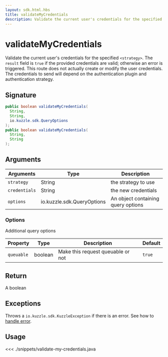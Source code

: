 ```yaml
---
layout: sdk.html.hbs
title: validateMyCredentials
description: Validate the current user's credentials for the specified `<strategy>`.
---
```


# validateMyCredentials

Validate the current user's credentials for the specified `<strategy>`. The `result` field is `true` if the provided credentials are valid; otherwise an error is triggered. This route does not actually create or modify the user credentials. The credentials to send will depend on the authentication plugin and authentication strategy.

## Signature

```java
public boolean validateMyCredentials(
  String,
  String,
  io.kuzzle.sdk.QueryOptions
);
public boolean validateMyCredentials(
  String,
  String
);
```

## Arguments

| Arguments     | Type                       | Description                        |
| ------------- | -------------------------- | ---------------------------------- |
| `strategy`    | String                     | the strategy to use                |
| `credentials` | String                     | the new credentials                |
| `options`     | io.kuzzle.sdk.QueryOptions | An object containing query options |

### **Options**

Additional query options

| Property   | Type    | Description                       | Default |
| ---------- | ------- | --------------------------------- | ------- |
| `queuable` | boolean | Make this request queuable or not | `true`  |

## Return

A boolean

## Exceptions

Throws a `io.kuzzle.sdk.KuzzleException` if there is an error. See how to [handle error](/sdk/java/1/essentials/error-handling/).

## Usage

<<< ./snippets/validate-my-credentials.java
